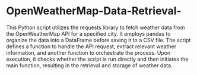 # OpenWeatherMap-Data-Retrieval-
This Python script utilizes the requests library to fetch weather data from the OpenWeatherMap API for a specified city. It employs pandas to organize the data into a DataFrame before saving it to a CSV file. The script defines a function to handle the API request, extract relevant weather information, and another function to orchestrate the process. Upon execution, it checks whether the script is run directly and then initiates the main function, resulting in the retrieval and storage of weather data.
